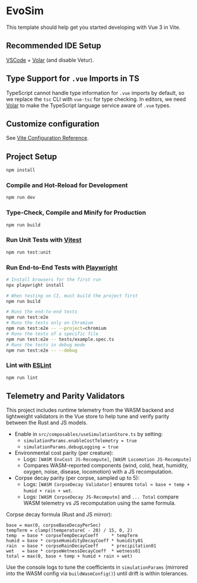 # EvoSim

This template should help get you started developing with Vue 3 in Vite.

## Recommended IDE Setup

[VSCode](https://code.visualstudio.com/) + [Volar](https://marketplace.visualstudio.com/items?itemName=Vue.volar) (and disable Vetur).

## Type Support for `.vue` Imports in TS

TypeScript cannot handle type information for `.vue` imports by default, so we replace the `tsc` CLI with `vue-tsc` for type checking. In editors, we need [Volar](https://marketplace.visualstudio.com/items?itemName=Vue.volar) to make the TypeScript language service aware of `.vue` types.

## Customize configuration

See [Vite Configuration Reference](https://vite.dev/config/).

## Project Setup

```sh
npm install
```

### Compile and Hot-Reload for Development

```sh
npm run dev
```

### Type-Check, Compile and Minify for Production

```sh
npm run build
```

### Run Unit Tests with [Vitest](https://vitest.dev/)

```sh
npm run test:unit
```

### Run End-to-End Tests with [Playwright](https://playwright.dev)

```sh
# Install browsers for the first run
npx playwright install

# When testing on CI, must build the project first
npm run build

# Runs the end-to-end tests
npm run test:e2e
# Runs the tests only on Chromium
npm run test:e2e -- --project=chromium
# Runs the tests of a specific file
npm run test:e2e -- tests/example.spec.ts
# Runs the tests in debug mode
npm run test:e2e -- --debug
```

### Lint with [ESLint](https://eslint.org/)

```sh
npm run lint
```

## Telemetry and Parity Validators

This project includes runtime telemetry from the WASM backend and lightweight validators in the Vue store to help tune and verify parity between the Rust and JS models.

- Enable in `src/composables/useSimulationStore.ts` by setting:
  - `simulationParams.enableCostTelemetry = true`
  - `simulationParams.debugLogging = true`
- Environmental cost parity (per creature):
  - Logs: `[WASM EnvCost JS-Recompute]`, `[WASM Locomotion JS-Recompute]`
  - Compares WASM-reported components (wind, cold, heat, humidity, oxygen, noise, disease, locomotion) with a JS recomputation.
- Corpse decay parity (per corpse, sampled up to 5):
  - Logs: `[WASM CorpseDecay Validator]` ensures `total ≈ base + temp + humid + rain + wet`.
  - Logs: `[WASM CorpseDecay JS-Recompute]` and `... Total` compare WASM telemetry vs JS recomputation using the same formula.

Corpse decay formula (Rust and JS mirror):

```
base = max(0, corpseBaseDecayPerSec)
tempTerm = clamp((temperatureC - 20) / 15, 0, 2)
temp  = base * corpseTempDecayCoeff     * tempTerm
humid = base * corpseHumidityDecayCoeff * humidity01
rain  = base * corpseRainDecayCoeff     * precipitation01
wet   = base * corpseWetnessDecayCoeff  * wetness01
total = max(0, base + temp + humid + rain + wet)
```

Use the console logs to tune the coefficients in `simulationParams` (mirrored into the WASM config via `buildWasmConfig()`) until drift is within tolerances.
